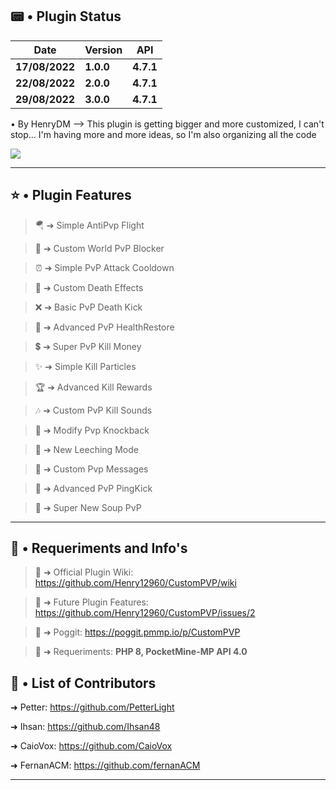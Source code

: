 ## 📟 • Plugin Status

| **Date** | **Version** | **API** |
| --- | --- | --- | 
| **17/08/2022** | **1.0.0** | **4.7.1** |
| **22/08/2022** | **2.0.0** | **4.7.1** |
| **29/08/2022** | **3.0.0** | **4.7.1** |

 • By HenryDM --> This plugin is getting bigger and more customized, I can't stop... I'm having more and more ideas, so I'm also organizing all the code

<a href="https://poggit.pmmp.io/p/CustomPVP"><img src="https://poggit.pmmp.io/shield.state/CustomPVP"></a>

---
## ⭐ • Plugin Features

> 🪂 ➔ Simple AntiPvp Flight

> 🛑 ➔ Custom World PvP Blocker

> ⏰ ➔ Simple PvP Attack Cooldown

> 💉 ➔ Custom Death Effects

> ❌ ➔ Basic PvP Death Kick

> 💖 ➔ Advanced PvP HealthRestore

> 💲 ➔ Super PvP Kill Money

> ✨ ➔ Simple Kill Particles

> 🏆 ➔ Advanced Kill Rewards

> 🎶 ➔ Custom PvP Kill Sounds

> 📏 ➔ Modify Pvp Knockback

> 🚀 ➔ New Leeching Mode

> 💌 ➔ Custom Pvp Messages

> 🔴 ➔ Advanced PvP PingKick

> 🥣 ➔ Super New Soup PvP

---
## 🎯 • Requeriments and Info's

> 📒 ➜ Official Plugin Wiki: https://github.com/Henry12960/CustomPVP/wiki

> 🔮 ➜ Future Plugin Features: https://github.com/Henry12960/CustomPVP/issues/2

> 📰 ➜ Poggit: https://poggit.pmmp.io/p/CustomPVP

> 🚨 ➜ Requeriments: **PHP 8, PocketMine-MP API 4.0**

## 👥 • List of Contributors

➜ Petter: https://github.com/PetterLight

➜ Ihsan: https://github.com/Ihsan48

➜ CaioVox: https://github.com/CaioVox

➜ FernanACM: https://github.com/fernanACM

---

